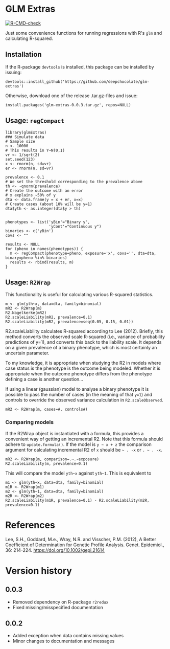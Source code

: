 # GLM Extras

<!-- badges: start -->
[![R-CMD-check](https://github.com/deepchocolate/glm-extras/actions/workflows/R-CMD-check.yaml/badge.svg)](https://github.com/deepchocolate/glm-extras/actions/workflows/R-CMD-check.yaml)
<!-- badges: end -->

Just some convenience functions for running regressions with R's `glm` and
calculating R-squared.

## Installation

If the R-package `devtools` is installed, this package can be installed by issuing:
```
devtools::install_github('https://github.com/deepchocolate/glm-extras')
```

Otherwise, download one of the release .tar.gz-files and issue:
```
install.packages('glm-extras-0.0.3.tar.gz', repos=NULL)

```

## Usage: `regCompact`

```
library(glmExtras)
### Simulate data
# Sample size
n <- 10000
# This results in Y~N(0,1)
vr <- 1/sqrt(2)
set.seed(123)
x <- rnorm(n, sd=vr)
er <- rnorm(n, sd=vr)

prevalence <- 0.1
# We set the threshold corresponding to the prevalence above
th <- -qnorm(prevalence)
# Create the outcome with an error
# x explains ~50% of y
dta <- data.frame(y = x + er, x=x)
# Create cases (about 10% will be y=1)
dta$yth <- as.integer(dta$y > th)


phenotypes <- list('yBin'="Binary y", 
                   'yCont'="Continuous y")
binaries <- c('yBin')
covs <- ""

results <- NULL
for (pheno in names(phenotypes)) {
  m <- regCompact(phenotype=pheno, exposure='x', covs='', dta=dta, binary=pheno %in% binaries)
  results <- rbind(results, m)
}
```

## Usage: `R2Wrap`

This functionality is useful for calculating various R-squared statistics.

```
m <- glm(yth~x, data=dta, family=binomial)
mR2 <- R2Wrap(m)
R2.Nagelkerke(mR2)
R2.scaleLiability(mR2, prevalence=0.1)
R2.scaleLiability(mR2, prevalence=seq(0.05, 0.15, 0.01))
```

R2.scaleLiability calculates R-squared according to Lee (2012). Briefly, this method
converts the observed scale R-squared (i.e., variance of probability predictions of y=1),
and converts this back to the liability scale. It depends on a given prevalence of a binary 
phenotype, which is most certainly an uncertain parameter.

To my knowledge, it is appropriate when studying the R2 in models where case status is the
phenotype is the outcome being modeled. Whether it is appropriate when the outcome phenotype 
differs from the phenotype defining a case is another question...

If using a linear (gaussian) model to analyse a binary phenotype it is possible
to pass the number of cases (in the meaning of that `y=1`) and controls to override
the observed variance calculation in `R2.scaleObserved`.
```
mR2 <- R2Wrap(m, cases=#, controls#)
```

### Comparing models

If the R2Wrap object is instantiated with a formula, this provides a convenient way
of getting an incremental R2. Note that this formula should adhere to `update.formula()`.
If the model is `y ~ x + z` the comparison argument for calculating incremental R2 of `x`
should be `~ . -x` or `. ~ . -x`.
```
mR2 <- R2Wrap(m, comparison=.~.-exposure)
R2.scaleLiability(m, prevalence=0.1)
```
This will compare the model `yth~x` against `yth~1`. This is equivalent to 
```
m1 <- glm(yth~x, data=dta, family=binomial)
m1R <- R2Wrap(m1)
m2 <- glm(yth~1, data=dta, family=binomial)
m2R <- R2Wrap(m2)
R2.scaleLiability(m1R, prevalence=0.1) - R2.scaleLiability(m2R, prevalence=0.1)
```
# References
Lee, S.H., Goddard, M.e., Wray, N.R. and Visscher, P.M. (2012), A Better Coefficient of Determination for Genetic Profile Analysis. Genet. Epidemiol., 36: 214-224. https://doi.org/10.1002/gepi.21614

# Version history
## 0.0.3
- Removed dependency on R-package `r2redux`
- Fixed missing/misspecified documentation

## 0.0.2
- Added exception when data contains missing values
- Minor changes to documentation and messages
